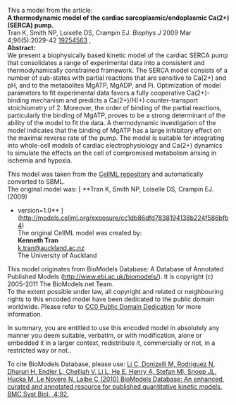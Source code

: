 

This a model from the article:  
**A thermodynamic model of the cardiac sarcoplasmic/endoplasmic Ca(2+) (SERCA) pump.**   
Tran K, Smith NP, Loiselle DS, Crampin EJ. _Biophys J_ 2009 Mar
4;96(5):2029-42 [19254563](http://www.ncbi.nlm.nih.gov/pubmed/19254563) ,  
**Abstract:**   
We present a biophysically based kinetic model of the cardiac SERCA pump that
consolidates a range of experimental data into a consistent and
thermodynamically constrained framework. The SERCA model consists of a number
of sub-states with partial reactions that are sensitive to Ca(2+) and pH, and
to the metabolites MgATP, MgADP, and Pi. Optimization of model parameters to
fit experimental data favors a fully cooperative Ca(2+)-binding mechanism and
predicts a Ca(2+)/H(+) counter-transport stoichiometry of 2. Moreover, the
order of binding of the partial reactions, particularly the binding of MgATP,
proves to be a strong determinant of the ability of the model to fit the data.
A thermodynamic investigation of the model indicates that the binding of MgATP
has a large inhibitory effect on the maximal reverse rate of the pump. The
model is suitable for integrating into whole-cell models of cardiac
electrophysiology and Ca(2+) dynamics to simulate the effects on the cell of
compromised metabolism arising in ischemia and hypoxia.

This model was taken from the [CellML
repository](http://www.cellml.org/models) and automatically converted to SBML.  
The original model was: [ **Tran K, Smith NP, Loiselle DS, Crampin EJ. (2009)
- version=1.0**
](http://models.cellml.org/exposure/cc1db86dfd7838194138b224f586bfb4)  
The original CellML model was created by:  
**Kenneth Tran**   
k.tran@auckland.ac.nz  
The University of Auckland  

This model originates from BioModels Database: A Database of Annotated
Published Models (http://www.ebi.ac.uk/biomodels/). It is copyright (c)
2005-2011 The BioModels.net Team.  
To the extent possible under law, all copyright and related or neighbouring
rights to this encoded model have been dedicated to the public domain
worldwide. Please refer to [CC0 Public Domain
Dedication](http://creativecommons.org/publicdomain/zero/1.0/) for more
information.

In summary, you are entitled to use this encoded model in absolutely any
manner you deem suitable, verbatim, or with modification, alone or embedded it
in a larger context, redistribute it, commercially or not, in a restricted way
or not..  
  
To cite BioModels Database, please use: [Li C, Donizelli M, Rodriguez N,
Dharuri H, Endler L, Chelliah V, Li L, He E, Henry A, Stefan MI, Snoep JL,
Hucka M, Le Novère N, Laibe C (2010) BioModels Database: An enhanced, curated
and annotated resource for published quantitative kinetic models. BMC Syst
Biol., 4:92.](http://www.ncbi.nlm.nih.gov/pubmed/20587024)

